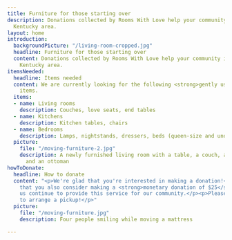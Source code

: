 ```yaml
---
title: Furniture for those starting over
description: Donations collected by Rooms With Love help your community in the Northern
  Kentucky area.
layout: home
introduction:
  backgroundPicture: "/living-room-cropped.jpg"
  headline: Furniture for those starting over
  content: Donations collected by Rooms With Love help your community in the Northern
    Kentucky area.
itemsNeeded:
  headline: Items needed
  content: We are currently looking for the following <strong>gently used</strong>
    items.
  items:
  - name: Living rooms
    description: Couches, love seats, end tables
  - name: Kitchens
    description: Kitchen tables, chairs
  - name: Bedrooms
    description: Lamps, nightstands, dressers, beds (queen-size and under)
  picture:
    file: "/moving-furniture-2.jpg"
    description: A newly furnished living room with a table, a couch, a love seat,
      and an ottoman
howToDonate:
  headline: How to donate
  content: "<p>We're glad that you're interested in making a donation!</p> <p>We ask
    that you also consider making a <strong>monetary donation of $25</strong> to help
    us continue to provide this service for our community.</p><p>Please contact us
    to arrange a pickup!</p>"
  picture:
    file: "/moving-furniture.jpg"
    description: Four people smiling while moving a mattress

---
```

